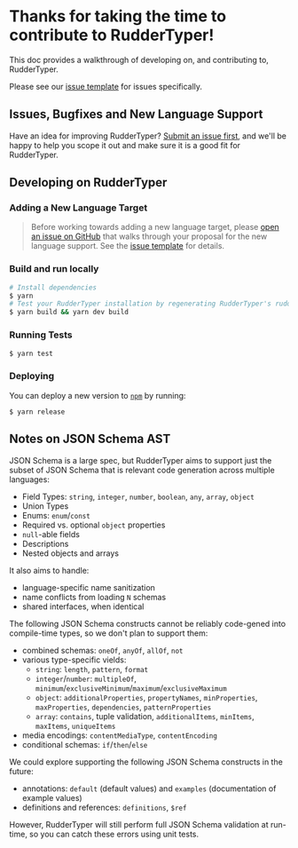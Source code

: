 # Thanks for taking the time to contribute to RudderTyper!

This doc provides a walkthrough of developing on, and contributing to, RudderTyper.

Please see our [issue template](ISSUE_TEMPLATE.md) for issues specifically.

## Issues, Bugfixes and New Language Support

Have an idea for improving RudderTyper? [Submit an issue first](https://github.com/rudderlabs/rudder-typer/issues/new), and we'll be happy to help you scope it out and make sure it is a good fit for RudderTyper.

## Developing on RudderTyper

### Adding a New Language Target

> Before working towards adding a new language target, please [open an issue on GitHub](https://github.com/rudderlabs/rudder-typer/issues/new) that walks through your proposal for the new language support. See the [issue template](ISSUE_TEMPLATE.md) for details.

### Build and run locally

```sh
# Install dependencies
$ yarn
# Test your RudderTyper installation by regenerating RudderTyper's ruddertyper client.
$ yarn build && yarn dev build
```

### Running Tests

```sh
$ yarn test
```

### Deploying

You can deploy a new version to [`npm`](https://www.npmjs.com/package/rudder-typer) by running:

```
$ yarn release
```

## Notes on JSON Schema AST

JSON Schema is a large spec, but RudderTyper aims to support just the subset of JSON Schema that is relevant code generation across multiple languages:

- Field Types: `string`, `integer`, `number`, `boolean`, `any`, `array`, `object`
- Union Types
- Enums: `enum`/`const`
- Required vs. optional `object` properties
- `null`-able fields
- Descriptions
- Nested objects and arrays

It also aims to handle:
- language-specific name sanitization
- name conflicts from loading `N` schemas
- shared interfaces, when identical

The following JSON Schema constructs cannot be reliably code-gened into compile-time types, so we don't plan to support them:
- combined schemas: `oneOf`, `anyOf`, `allOf`, `not`
- various type-specific vields:
  - `string`: `length`, `pattern`, `format`
  - `integer`/`number`: `multipleOf`, `minimum`/`exclusiveMinimum`/`maximum`/`exclusiveMaximum`
  - `object`: `additionalProperties`, `propertyNames`, `minProperties`, `maxProperties`, `dependencies`, `patternProperties`
  - `array`: `contains`, tuple validation, `additionalItems`, `minItems`, `maxItems`, `uniqueItems`
- media encodings: `contentMediaType`, `contentEncoding`
- conditional schemas: `if`/`then`/`else`

We could explore supporting the following JSON Schema constructs in the future:
- annotations: `default` (default values) and `examples` (documentation of example values)
- definitions and references: `definitions`, `$ref`

However, RudderTyper will still perform full JSON Schema validation at run-time, so you can catch these errors using unit tests.
